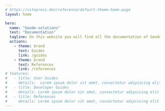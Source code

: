 ```yaml
---
# https://vitepress.dev/reference/default-theme-home-page
layout: home

hero:
  name: "Geode-solutions"
  text: "Documentation"
  tagline: On this website you will find all the documentation of Geode-solutions
  actions:
    - theme: brand
      text: Guides
      link: /guides
    - theme: brand
      text: References
      link: /references
# features:
#   - title: User Guides 
#     details:  Lorem ipsum dolor sit amet, consectetur adipiscing elit
#   - title: Developer Guides
#     details: Lorem ipsum dolor sit amet, consectetur adipiscing elit
#   - title: References
#     details: Lorem ipsum dolor sit amet, consectetur adipiscing elit
---
```


